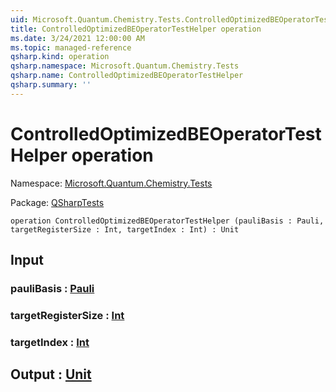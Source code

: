 ```yaml
---
uid: Microsoft.Quantum.Chemistry.Tests.ControlledOptimizedBEOperatorTestHelper
title: ControlledOptimizedBEOperatorTestHelper operation
ms.date: 3/24/2021 12:00:00 AM
ms.topic: managed-reference
qsharp.kind: operation
qsharp.namespace: Microsoft.Quantum.Chemistry.Tests
qsharp.name: ControlledOptimizedBEOperatorTestHelper
qsharp.summary: ''
---
```


# ControlledOptimizedBEOperatorTestHelper operation

Namespace: [Microsoft.Quantum.Chemistry.Tests](xref:Microsoft.Quantum.Chemistry.Tests)

Package: [QSharpTests](https://nuget.org/packages/QSharpTests)




```qsharp
operation ControlledOptimizedBEOperatorTestHelper (pauliBasis : Pauli, targetRegisterSize : Int, targetIndex : Int) : Unit
```


## Input

### pauliBasis : [Pauli](xref:microsoft.quantum.lang-ref.pauli)




### targetRegisterSize : [Int](xref:microsoft.quantum.lang-ref.int)




### targetIndex : [Int](xref:microsoft.quantum.lang-ref.int)





## Output : [Unit](xref:microsoft.quantum.lang-ref.unit)

